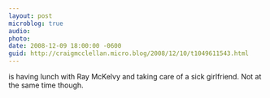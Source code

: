 ```yaml
---
layout: post
microblog: true
audio: 
photo: 
date: 2008-12-09 18:00:00 -0600
guid: http://craigmcclellan.micro.blog/2008/12/10/t1049611543.html
---
```

is having lunch with Ray McKelvy and taking care of a sick girlfriend. Not at the same time though.
